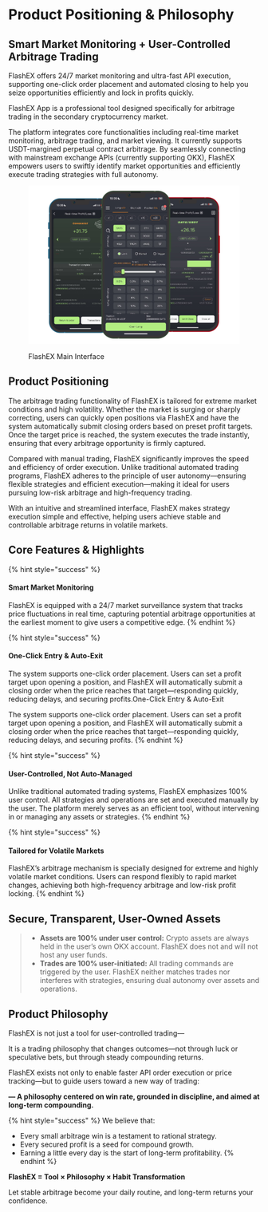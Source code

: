 # Product Positioning & Philosophy

## **Smart Market Monitoring + User-Controlled Arbitrage Trading**

FlashEX offers 24/7 market monitoring and ultra-fast API execution, supporting one-click order placement and automated closing to help you seize opportunities efficiently and lock in profits quickly.

FlashEX App is a professional tool designed specifically for arbitrage trading in the secondary cryptocurrency market.

The platform integrates core functionalities including real-time market monitoring, arbitrage trading, and market viewing. It currently supports USDT-margined perpetual contract arbitrage. By seamlessly connecting with mainstream exchange APIs (currently supporting OKX), FlashEX empowers users to swiftly identify market opportunities and efficiently execute trading strategies with full autonomy.

<figure><img src=".gitbook/assets/Group 47322.png" alt=""><figcaption><p>FlashEX Main Interface</p></figcaption></figure>

## Product Positioning

The arbitrage trading functionality of FlashEX is tailored for extreme market conditions and high volatility. Whether the market is surging or sharply correcting, users can quickly open positions via FlashEX and have the system automatically submit closing orders based on preset profit targets. Once the target price is reached, the system executes the trade instantly, ensuring that every arbitrage opportunity is firmly captured.

Compared with manual trading, FlashEX significantly improves the speed and efficiency of order execution. Unlike traditional automated trading programs, FlashEX adheres to the principle of user autonomy—ensuring flexible strategies and efficient execution—making it ideal for users pursuing low-risk arbitrage and high-frequency trading.

With an intuitive and streamlined interface, FlashEX makes strategy execution simple and effective, helping users achieve stable and controllable arbitrage returns in volatile markets.

## Core Features & Highlights

{% hint style="success" %}
#### Smart Market Monitoring

FlashEX is equipped with a 24/7 market surveillance system that tracks price fluctuations in real time, capturing potential arbitrage opportunities at the earliest moment to give users a competitive edge.
{% endhint %}

{% hint style="success" %}
#### One-Click Entry & Auto-Exit

The system supports one-click order placement. Users can set a profit target upon opening a position, and FlashEX will automatically submit a closing order when the price reaches that target—responding quickly, reducing delays, and securing profits.One-Click Entry & Auto-Exit

The system supports one-click order placement. Users can set a profit target upon opening a position, and FlashEX will automatically submit a closing order when the price reaches that target—responding quickly, reducing delays, and securing profits.
{% endhint %}

{% hint style="success" %}
#### User-Controlled, Not Auto-Managed

Unlike traditional automated trading systems, FlashEX emphasizes 100% user control. All strategies and operations are set and executed manually by the user. The platform merely serves as an efficient tool, without intervening in or managing any assets or strategies.
{% endhint %}

{% hint style="success" %}
#### Tailored for Volatile Markets

FlashEX’s arbitrage mechanism is specially designed for extreme and highly volatile market conditions. Users can respond flexibly to rapid market changes, achieving both high-frequency arbitrage and low-risk profit locking.
{% endhint %}

## Secure, Transparent, User-Owned Assets

> * **Assets are 100% under user control:** Crypto assets are always held in the user’s own OKX account. FlashEX does not and will not host any user funds.
> * **Trades are 100% user-initiated:** All trading commands are triggered by the user. FlashEX neither matches trades nor interferes with strategies, ensuring dual autonomy over assets and operations.

## Product Philosophy

FlashEX is not just a tool for user-controlled trading—

It is a trading philosophy that changes outcomes—not through luck or speculative bets, but through steady compounding returns.

FlashEX exists not only to enable faster API order execution or price tracking—but to guide users toward a new way of trading:

**— A philosophy centered on win rate, grounded in discipline, and aimed at long-term compounding.**

{% hint style="success" %}
We believe that:

* Every small arbitrage win is a testament to rational strategy.
* Every secured profit is a seed for compound growth.
* Earning a little every day is the start of long-term profitability.
{% endhint %}

**FlashEX = Tool × Philosophy × Habit Transformation**

Let stable arbitrage become your daily routine, and long-term returns your confidence.
